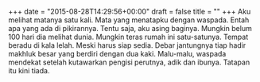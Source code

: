 +++
date = "2015-08-28T14:29:56+00:00"
draft = false
title = ""
+++
Aku melihat matanya satu kali. Mata yang menatapku dengan waspada. Entah apa yang ada di pikirannya. Tentu saja, aku asing baginya.
Mungkin belum 100 hari dia melihat dunia. Mungkin teras rumah ini satu-satunya. Tempat beradu di kala lelah. Meski harus siap sedia. Debar jantungnya tiap hadir makhluk besar yang berdiri dengan dua kaki. Malu-malu, waspada mendekat setelah kutawarkan pengisi perutnya, adik dan ibunya.
Tatapan itu kini tiada.